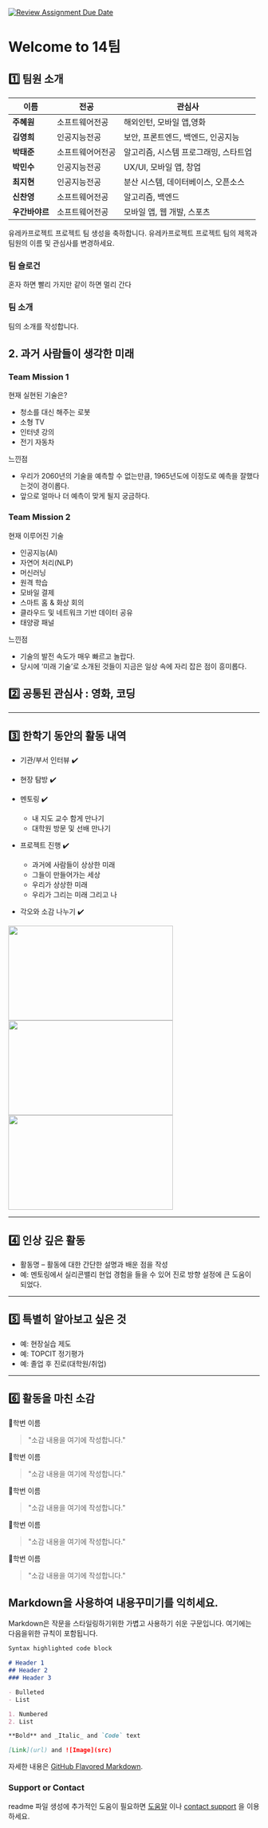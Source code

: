 [![Review Assignment Due Date](https://classroom.github.com/assets/deadline-readme-button-22041afd0340ce965d47ae6ef1cefeee28c7c493a6346c4f15d667ab976d596c.svg)](https://classroom.github.com/a/meKNgBF9)
# Welcome to 14팀

## 1️⃣ 팀원 소개

| **이름** | **전공** | **관심사** |
| --- | --- | --- |
| **주혜원** | 소프트웨어전공 | 해외인턴, 모바일 앱,영화 |
| **김영희** | 인공지능전공 | 보안, 프론트엔드, 백엔드, 인공지능 |
| **박태준** | 소프트웨어어전공 | 알고리즘, 시스템 프로그래밍, 스타트업 |
| **박민수** | 인공지능전공 | UX/UI, 모바일 앱, 창업 |
| **최지현** | 인공지능전공 | 분산 시스템, 데이터베이스, 오픈소스 |
| **신찬영** | 소프트웨어전공 | 알고리즘, 백엔드 |
| **우간바야르** | 소프트웨어전공 | 모바일 앱, 웹 개발, 스포츠 |

유레카프로젝트 프로젝트 팀 생성을 축하합니다.
유레카프로젝트 프로젝트 팀의 제목과 팀원의 이름 및 관심사를 변경하세요.

### 팀 슬로건
혼자 하면 빨리 가지만 같이 하면 멀리 간다

### 팀 소개

팀의 소개를 작성합니다.

## 2. 과거 사람들이 생각한 미래

### Team Mission 1

현재 실현된 기술은?
* 청소를 대신 해주는 로봇
* 소형 TV
* 인터넷 강의
* 전기 자동차

느낀점
* 우리가 2060년의 기술을 예측할 수 없는만큼, 1965년도에 이정도로 예측을 잘했다는것이 경이롭다.
* 앞으로 얼마나 더 예측이 맞게 될지 궁금하다.

### Team Mission 2

현재 이루어진 기술
* 인공지능(AI)
* 자연어 처리(NLP)
* 머신러닝
* 원격 학습
* 모바일 결제
* 스마트 홈 & 화상 회의
* 클라우드 및 네트워크 기반 데이터 공유
* 태양광 패널

느낀점
* 기술의 발전 속도가 매우 빠르고 놀랍다.
* 당시에 ‘미래 기술’로 소개된 것들이 지금은 일상 속에 자리 잡은 점이 흥미롭다.

## 2️⃣ 공통된 관심사 : 영화, 코딩

***

## 3️⃣ 한학기 동안의 활동 내역 

- 기관/부서 인터뷰 ✔️  

- 현장 탐방 ✔️  

- 멘토링 ✔️  
  - 내 지도 교수 함게 만나기
  - 대학원 방문 및 선배 만나기

- 프로젝트 진행 ✔️  
  - 과거에 사람들이 상상한 미래
  - 그들이 만들어가는 세상
  - 우리가 상상한 미래
  - 우리가 그리는 미래 그리고 나

- 각오와 소감 나누기 ✔️  


<!-- 활동 사진 추가 예시 -->
<img src="https://pixnio.com/free-images/2017/08/14/2017-08-14-13-09-09-960x651.jpg?text=활동사진1" width="330" height="190"/>
<img src="https://pixnio.com/free-images/2017/08/14/2017-08-14-20-51-02-960x640.jpg?text=활동사진2" width="330" height="190"/>
<img src="https://pixnio.com/free-images/2017/08/15/2017-08-15-10-05-39-960x640.jpg?text=활동사진3" width="330" height="190"/>

***

## 4️⃣ 인상 깊은 활동

- 활동명 – 활동에 대한 간단한 설명과 배운 점을 작성  
- 예: 멘토링에서 실리콘밸리 현업 경험을 들을 수 있어 진로 방향 설정에 큰 도움이 되었다.  

***

## 5️⃣ 특별히 알아보고 싶은 것
- 예: 현장실습 제도
- 예: TOPCIT 정기평가
- 예: 졸업 후 진로(대학원/취업)

***

## 6️⃣ 활동을 마친 소감

🔗학번 이름  
> "소감 내용을 여기에 작성합니다."

🔗학번 이름  
> "소감 내용을 여기에 작성합니다."

🔗학번 이름  
> "소감 내용을 여기에 작성합니다."

🔗학번 이름  
> "소감 내용을 여기에 작성합니다."

🔗학번 이름  
> "소감 내용을 여기에 작성합니다."


## Markdown을 사용하여 내용꾸미기를 익히세요.

Markdown은 작문을 스타일링하기위한 가볍고 사용하기 쉬운 구문입니다. 여기에는 다음을위한 규칙이 포함됩니다.

```markdown
Syntax highlighted code block

# Header 1
## Header 2
### Header 3

- Bulleted
- List

1. Numbered
2. List

**Bold** and _Italic_ and `Code` text

[Link](url) and ![Image](src)
```

자세한 내용은 [GitHub Flavored Markdown](https://guides.github.com/features/mastering-markdown/).

### Support or Contact

readme 파일 생성에 추가적인 도움이 필요하면 [도움말](https://help.github.com/articles/about-readmes/) 이나 [contact support](https://github.com/contact) 을 이용하세요.

